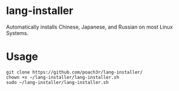 # lang-installer
Automatically installs Chinese, Japanese, and Russian on most Linux Systems.

# Usage

```
git clone https://github.com/poach3r/lang-installer/
chown +x ~/lang-installer/lang-installer.sh
sudo ~/lang-installer/lang-installer.sh
```
